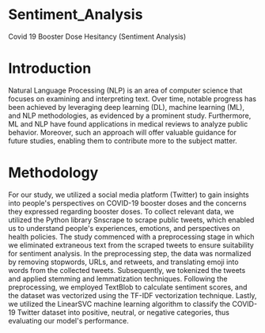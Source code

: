 # Sentiment_Analysis
Covid 19 Booster Dose Hesitancy (Sentiment Analysis)

# Introduction
Natural Language Processing (NLP) is an area of computer science that focuses on examining and interpreting text. Over time, notable progress has been achieved by leveraging deep learning
(DL), machine learning (ML), and NLP methodologies, as evidenced by a prominent study.
Furthermore, ML and NLP have found applications in medical reviews to analyze public
behavior. Moreover, such an approach will offer valuable guidance for future studies, enabling them
to contribute more to the subject matter.

# Methodology
For our study, we utilized a social media platform (Twitter) to gain insights into people&#39;s perspectives
on COVID-19 booster doses and the concerns they expressed regarding booster doses. To collect
relevant data, we utilized the Python library Snscrape to scrape public tweets, which enabled us to
understand people&#39;s experiences, emotions, and perspectives on health policies. The study commenced
with a preprocessing stage in which we eliminated extraneous text from the scraped tweets to ensure
suitability for sentiment analysis.
In the preprocessing step, the data was normalized by removing stopwords, URLs, and retweets, and
translating emoji into words from the collected tweets. Subsequently, we tokenized the tweets and
applied stemming and lemmatization techniques. Following the preprocessing, we employed
TextBlob to calculate sentiment scores, and the dataset was vectorized using the TF-IDF vectorization
technique. Lastly, we utilized the LinearSVC machine learning algorithm to classify the COVID-19
Twitter dataset into positive, neutral, or negative categories, thus evaluating our model&#39;s performance.
